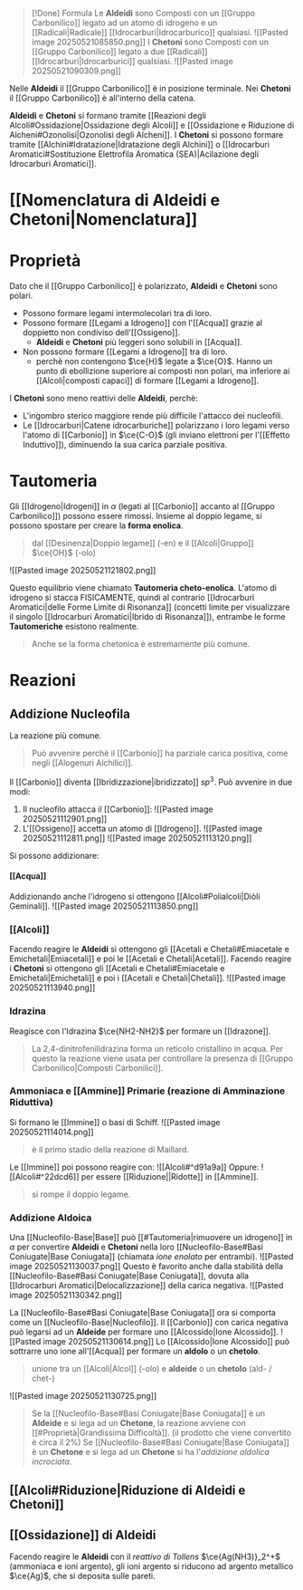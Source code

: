 >[!Done] Formula
>Le **Aldeidi** sono Composti con un [[Gruppo Carbonilico]] legato ad un atomo di idrogeno e un [[Radicali|Radicale]] [[Idrocarburi|Idrocarburico]] qualsiasi.
>![[Pasted image 20250521085850.png]]
>I **Chetoni** sono Composti con un [[Gruppo Carbonilico]] legato a due [[Radicali]] [[Idrocarburi|Idrocarburici]] qualsiasi.
>![[Pasted image 20250521090309.png]]

Nelle **Aldeidi** il [[Gruppo Carbonilico]] è in posizione terminale.
Nei **Chetoni** il [[Gruppo Carbonilico]] è all'interno della catena.

**Aldeidi** e **Chetoni** si formano tramite [[Reazioni degli Alcoli#Ossidazione|Ossidazione degli Alcoli]] e [[Ossidazione e Riduzione di Alcheni#Ozonolisi|Ozonolisi degli Alcheni]].
I **Chetoni** si possono formare tramite [[Alchini#Idratazione|Idratazione degli Alchini]] o [[Idrocarburi Aromatici#Sostituzione Elettrofila Aromatica (SEA)|Acilazione degli Idrocarburi Aromatici]].
# [[Nomenclatura di Aldeidi e Chetoni|Nomenclatura]]

# Proprietà 
Dato che il [[Gruppo Carbonilico]] è polarizzato, **Aldeidi** e **Chetoni** sono polari.
- Possono formare legami intermolecolari tra di loro.
- Possono formare [[Legami a Idrogeno]] con l'[[Acqua]] grazie al doppietto non condiviso dell'[[Ossigeno]].
	- **Aldeidi** e **Chetoni** più leggeri sono solubili in [[Acqua]].
- Non possono formare [[Legami a Idrogeno]] tra di loro.
	- perchè non contengono $\ce{H}$ legate a $\ce{O}$.
Hanno un punto di ebollizione superiore ai composti non polari, ma inferiore ai [[Alcoli|composti capaci]] di formare [[Legami a Idrogeno]].

I **Chetoni** sono meno reattivi delle **Aldeidi**, perchè:
- L'ingombro sterico maggiore rende più difficile l'attacco dei nucleofili.
- Le [[Idrocarburi|Catene idrocarburiche]] polarizzano i loro legami verso l'atomo di [[Carbonio]] in $\ce{C-O}$ (gli inviano elettroni per l'[[Effetto Induttivo]]), diminuendo la sua carica parziale positiva.

# Tautomeria
Gli [[Idrogeno|Idrogeni]] in $\alpha$ (legati al [[Carbonio]] accanto al [[Gruppo Carbonilico]]) possono essere rimossi.
Insieme al doppio legame, si possono spostare per creare la **forma enolica**.
>dal [[Desinenza|Doppio legame]] (-en) e il [[Alcoli|Gruppo]] $\ce{OH}$ (-olo)

![[Pasted image 20250521121802.png]]

Questo equilibrio viene chiamato **Tautomeria cheto-enolica**. 
L'atomo di idrogeno si stacca FISICAMENTE, quindi al contrario [[Idrocarburi Aromatici|delle Forme Limite di Risonanza]] (concetti limite per visualizzare il singolo [[Idrocarburi Aromatici|Ibrido di Risonanza]]), entrambe le forme **Tautomeriche** esistono realmente.
>Anche se la forma chetonica è estremamente più comune.
# Reazioni
## Addizione Nucleofila
La reazione più comune.
>Può avvenire perchè il [[Carbonio]] ha parziale carica positiva, come negli [[Alogenuri Alchilici]].

Il [[Carbonio]] diventa [[Ibridizzazione|ibridizzato]] $sp^3$.
Può avvenire in due modi:
1. Il nucleofilo attacca il [[Carbonio]]:
![[Pasted image 20250521112901.png]]
2. L'[[Ossigeno]] accetta un atomo di [[Idrogeno]].
![[Pasted image 20250521112811.png]]
![[Pasted image 20250521113120.png]]

Si possono addizionare:
#### [[Acqua]]
Addizionando anche l'idrogeno si ottengono [[Alcoli#Polialcoli|Diòli Geminali]].
![[Pasted image 20250521113850.png]]

### [[Alcoli]]
Facendo reagire le **Aldeidi** si ottengono gli [[Acetali e Chetali#Emiacetale e Emichetali|Emiacetali]] e poi le [[Acetali e Chetali|Acetali]].
Facendo reagire i **Chetoni** si ottengono gli [[Acetali e Chetali#Emiacetale e Emichetali|Emichetali]] e poi i [[Acetali e Chetali|Chetali]]. 
![[Pasted image 20250521113940.png]]
### Idrazina
Reagisce con l'Idrazina $\ce{NH2-NH2}$ per formare un [[Idrazone]].
>La 2,4-dinitrofenilidrazina forma un reticolo cristallino in acqua. Per questo la reazione viene usata per controllare la presenza di [[Gruppo Carbonilico|Composti Carbonilici]].
### Ammoniaca e [[Ammine]] Primarie (reazione di **Amminazione Riduttiva**)
Si formano le [[Immine]] o basi di Schiff.
![[Pasted image 20250521114014.png]]
>è il primo stadio della reazione di Maillard.

Le [[Immine]] poi possono reagire con:
![[Alcoli#^d91a9a]] 
Oppure:
![[Alcoli#^22dcd6]]
per essere [[Riduzione||Ridotte]] in [[Ammine]].
>si rompe il doppio legame.
### Addizione Aldoica
Una [[Nucleofilo-Base|Base]] può [[#Tautomeria|rimuovere un idrogeno]] in $\alpha$ per convertire **Aldeidi** e **Chetoni** nella loro [[Nucleofilo-Base#Basi Coniugate|Base Coniugata]] (chiamata *ione enolato* per entrambi).
![[Pasted image 20250521130037.png]]
Questo è favorito anche dalla stabilità della [[Nucleofilo-Base#Basi Coniugate|Base Coniugata]], dovuta alla [[Idrocarburi Aromatici|Delocalizzazione]] della carica negativa.
![[Pasted image 20250521130342.png]]

La [[Nucleofilo-Base#Basi Coniugate|Base Coniugata]] ora si comporta come un [[Nucleofilo-Base|Nucleofilo]].
Il [[Carbonio]] con carica negativa può legarsi ad un **Aldeide** per formare uno [[Alcossido|Ione Alcossido]].
![[Pasted image 20250521130614.png]]
Lo [[Alcossido|Ione Alcossido]] può sottrarre uno ione all'[[Acqua]] per formare un **aldolo** o un **chetolo**.
>unione tra un [[Alcoli|Alcol]] (-olo) e **aldeide** o un **chetolo** (ald- / chet-)

![[Pasted image 20250521130725.png]]

>Se la [[Nucleofilo-Base#Basi Coniugate|Base Coniugata]] è un **Aldeide** e si lega ad un **Chetone**, la reazione avviene con [[#Proprietà|Grandissima Difficoltà]]. (il prodotto che viene convertito è circa il 2%)
>Se  [[Nucleofilo-Base#Basi Coniugate|Base Coniugata]] è un **Chetone** e si lega ad un **Chetone** si ha l'*addizione aldolica incrociata*.
## [[Alcoli#Riduzione|Riduzione di Aldeidi e Chetoni]]

## [[Ossidazione]] di **Aldeidi**
Facendo reagire le **Aldeidi** con il *reattivo di Tollens* $\ce{Ag(NH3)}_2^+$ (ammoniaca e ioni argento), gli ioni argento si riducono ad argento metallico $\ce{Ag}$, che si deposita sulle pareti.